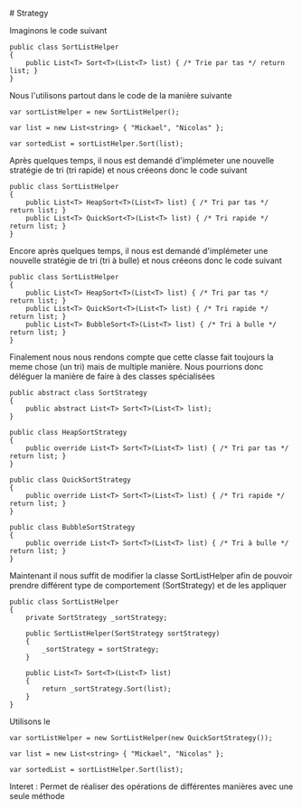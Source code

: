 ﻿﻿# Strategy

Imaginons le code suivant

```
public class SortListHelper
{
	public List<T> Sort<T>(List<T> list) { /* Trie par tas */ return list; }
}
```

Nous l'utilisons partout dans le code de la manière suivante

```
var sortListHelper = new SortListHelper();

var list = new List<string> { "Mickael", "Nicolas" };

var sortedList = sortListHelper.Sort(list);
```

Après quelques temps, il nous est demandé d'implémeter une nouvelle stratégie de tri (tri rapide) et nous créeons donc le code suivant

```
public class SortListHelper
{
	public List<T> HeapSort<T>(List<T> list) { /* Tri par tas */ return list; }
	public List<T> QuickSort<T>(List<T> list) { /* Tri rapide */ return list; }
}
```

Encore après quelques temps, il nous est demandé d'implémeter une nouvelle stratégie de tri (tri à bulle) et nous créeons donc le code suivant

```
public class SortListHelper
{
	public List<T> HeapSort<T>(List<T> list) { /* Tri par tas */ return list; }
	public List<T> QuickSort<T>(List<T> list) { /* Tri rapide */ return list; }
	public List<T> BubbleSort<T>(List<T> list) { /* Tri à bulle */ return list; }
}
```

Finalement nous nous rendons compte que cette classe fait toujours la meme chose (un tri) mais de multiple manière. Nous pourrions donc déléguer la manière de faire à des classes spécialisées

```
public abstract class SortStrategy
{
	public abstract List<T> Sort<T>(List<T> list);
}

public class HeapSortStrategy
{
	public override List<T> Sort<T>(List<T> list) { /* Tri par tas */ return list; }
}

public class QuickSortStrategy
{
	public override List<T> Sort<T>(List<T> list) { /* Tri rapide */ return list; }
}

public class BubbleSortStrategy
{
	public override List<T> Sort<T>(List<T> list) { /* Tri à bulle */ return list; }
}
```

Maintenant il nous suffit de modifier la classe SortListHelper afin de pouvoir prendre différent type de comportement (SortStrategy) et de les appliquer

```
public class SortListHelper
{
	private SortStrategy _sortStrategy;

	public SortListHelper(SortStrategy sortStrategy)
	{
		_sortStrategy = sortStrategy;
	}

	public List<T> Sort<T>(List<T> list) 
	{ 
		return _sortStrategy.Sort(list);
	}
}
```

Utilisons le

```
var sortListHelper = new SortListHelper(new QuickSortStrategy());

var list = new List<string> { "Mickael", "Nicolas" };

var sortedList = sortListHelper.Sort(list);
```

Interet : Permet de réaliser des opérations de différentes manières avec une seule méthode